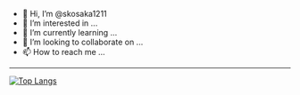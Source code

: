 - 👋 Hi, I’m @skosaka1211
- 👀 I’m interested in ...
- 🌱 I’m currently learning ...
- 💞️ I’m looking to collaborate on ...
- 📫 How to reach me ...

---

[![Top Langs](https://github-readme-stats.vercel.app/api/top-langs/?username=skosaka1211)](https://github.com/anuraghazra/github-readme-stats)


<!---
skosaka1211/skosaka1211 is a ✨ special ✨ repository because its `README.md` (this file) appears on your GitHub profile.
You can click the Preview link to take a look at your changes.
--->
